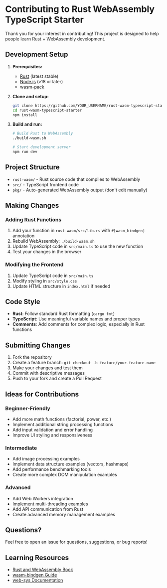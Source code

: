 # Contributing to Rust WebAssembly TypeScript Starter

Thank you for your interest in contributing! This project is designed to help people learn Rust + WebAssembly development.

## Development Setup

1. **Prerequisites:**
   - [Rust](https://rustup.rs/) (latest stable)
   - [Node.js](https://nodejs.org/) (v18 or later)
   - [wasm-pack](https://rustwasm.github.io/wasm-pack/installer/)

2. **Clone and setup:**
   ```bash
   git clone https://github.com/YOUR_USERNAME/rust-wasm-typescript-starter.git
   cd rust-wasm-typescript-starter
   npm install
   ```

3. **Build and run:**
   ```bash
   # Build Rust to WebAssembly
   ./build-wasm.sh
   
   # Start development server
   npm run dev
   ```

## Project Structure

- `rust-wasm/` - Rust source code that compiles to WebAssembly
- `src/` - TypeScript frontend code
- `pkg/` - Auto-generated WebAssembly output (don't edit manually)

## Making Changes

### Adding Rust Functions

1. Add your function in `rust-wasm/src/lib.rs` with `#[wasm_bindgen]` annotation
2. Rebuild WebAssembly: `./build-wasm.sh`
3. Update TypeScript code in `src/main.ts` to use the new function
4. Test your changes in the browser

### Modifying the Frontend

1. Update TypeScript code in `src/main.ts`
2. Modify styling in `src/style.css`
3. Update HTML structure in `index.html` if needed

## Code Style

- **Rust**: Follow standard Rust formatting (`cargo fmt`)
- **TypeScript**: Use meaningful variable names and proper types
- **Comments**: Add comments for complex logic, especially in Rust functions

## Submitting Changes

1. Fork the repository
2. Create a feature branch: `git checkout -b feature/your-feature-name`
3. Make your changes and test them
4. Commit with descriptive messages
5. Push to your fork and create a Pull Request

## Ideas for Contributions

### Beginner-Friendly
- Add more math functions (factorial, power, etc.)
- Implement additional string processing functions
- Add input validation and error handling
- Improve UI styling and responsiveness

### Intermediate
- Add image processing examples
- Implement data structure examples (vectors, hashmaps)
- Add performance benchmarking tools
- Create more complex DOM manipulation examples

### Advanced
- Add Web Workers integration
- Implement multi-threading examples
- Add API communication from Rust
- Create advanced memory management examples

## Questions?

Feel free to open an issue for questions, suggestions, or bug reports!

## Learning Resources

- [Rust and WebAssembly Book](https://rustwasm.github.io/docs/book/)
- [wasm-bindgen Guide](https://rustwasm.github.io/wasm-bindgen/)
- [web-sys Documentation](https://rustwasm.github.io/wasm-bindgen/web-sys/index.html)
